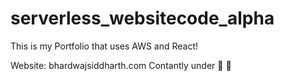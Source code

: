   # serverless_websitecode_alpha

  This is my Portfolio that uses AWS and React!

  Website: bhardwajsiddharth.com
  Contantly under :construction_worker: :wrench:
  
